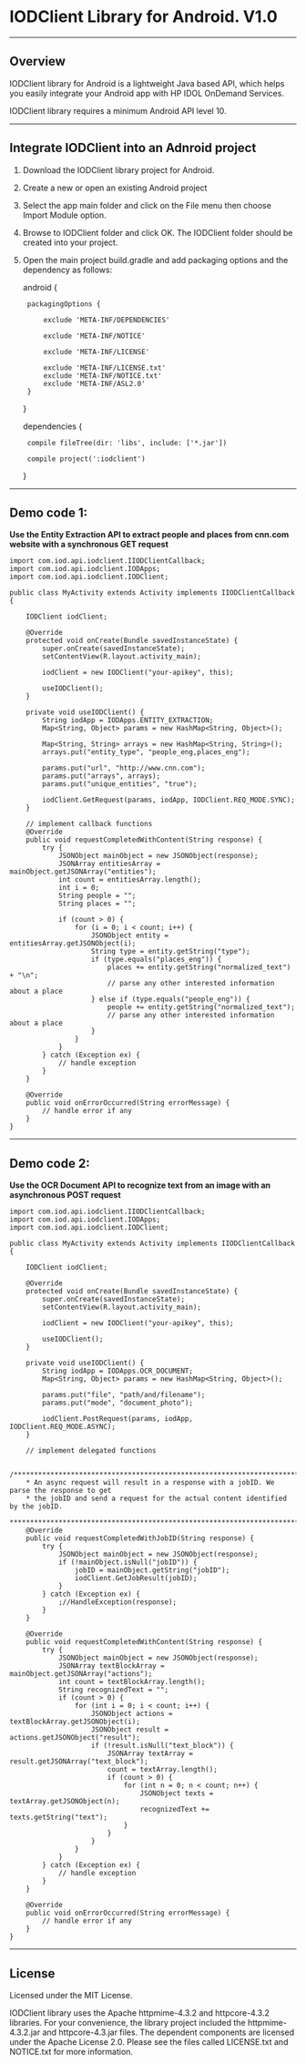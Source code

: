 # IODClient Library for Android. V1.0

----
## Overview
IODClient library for Android is a lightweight Java based API, which helps you easily integrate your Android app with HP IDOL OnDemand Services.

IODClient library requires a minimum Android API level 10.

----
## Integrate IODClient into an Adnroid project
1. Download the IODClient library project for Android. 
2. Create a new or open an existing Android project
3. Select the app main folder and click on the File menu then choose Import Module option.
4. Browse to IODClient folder and click OK. The IODClient folder should be created into your project.
5. Open the main project build.gradle and add packaging options and the dependency as follows:
    
    android {

        packagingOptions {

            exclude 'META-INF/DEPENDENCIES'

            exclude 'META-INF/NOTICE'

            exclude 'META-INF/LICENSE'

            exclude 'META-INF/LICENSE.txt'
            exclude 'META-INF/NOTICE.txt'
            exclude 'META-INF/ASL2.0'
        }
    
    }
    
    dependencies {
    
        compile fileTree(dir: 'libs', include: ['*.jar'])
    
        compile project(':iodclient')
    
    }

----

## Demo code 1: 

**Use the Entity Extraction API to extract people and places from cnn.com website with a synchronous GET request**

    import com.iod.api.iodclient.IIODClientCallback;
    import com.iod.api.iodclient.IODApps;
    import com.iod.api.iodclient.IODClient;
    
    public class MyActivity extends Activity implements IIODClientCallback {

        IODClient iodClient;
	
        @Override
        protected void onCreate(Bundle savedInstanceState) {
            super.onCreate(savedInstanceState);
            setContentView(R.layout.activity_main);
            
            iodClient = new IODClient("your-apikey", this);
            
            useIODClient();
        }

        private void useIODClient() {
            String iodApp = IODApps.ENTITY_EXTRACTION;
            Map<String, Object> params = new HashMap<String, Object>();
            
            Map<String, String> arrays = new HashMap<String, String>();
            arrays.put("entity_type", "people_eng,places_eng");

            params.put("url", "http://www.cnn.com");
            params.put("arrays", arrays);
            params.put("unique_entities", "true");

            iodClient.GetRequest(params, iodApp, IODClient.REQ_MODE.SYNC);
        }
        
        // implement callback functions
        @Override
        public void requestCompletedWithContent(String response) { 
            try {
                JSONObject mainObject = new JSONObject(response);
                JSONArray entitiesArray = mainObject.getJSONArray("entities");
                int count = entitiesArray.length();
                int i = 0;
                String people = "";
                String places = "";

                if (count > 0) {
                    for (i = 0; i < count; i++) {
                        JSONObject entity = entitiesArray.getJSONObject(i);
                        String type = entity.getString("type");
                        if (type.equals("places_eng")) {
                            places += entity.getString("normalized_text") + "\n";
                            // parse any other interested information about a place
                        } else if (type.equals("people_eng")) {
                            people += entity.getString("normalized_text");
                            // parse any other interested information about a place
                        }
                    }
                }
            } catch (Exception ex) { 
                // handle exception
            }	
        }
        
        @Override
        public void onErrorOccurred(String errorMessage) { 
            // handle error if any
        }
    }

----

## Demo code 2:
 
**Use the OCR Document API to recognize text from an image with an asynchronous POST request**

    import com.iod.api.iodclient.IIODClientCallback;
    import com.iod.api.iodclient.IODApps;
    import com.iod.api.iodclient.IODClient;
    
    public class MyActivity extends Activity implements IIODClientCallback {

        IODClient iodClient;
	
        @Override
        protected void onCreate(Bundle savedInstanceState) {
            super.onCreate(savedInstanceState);
            setContentView(R.layout.activity_main);
            
            iodClient = new IODClient("your-apikey", this);
            
            useIODClient();
        }

        private void useIODClient() {
            String iodApp = IODApps.OCR_DOCUMENT;
            Map<String, Object> params = new HashMap<String, Object>();
            
            params.put("file", "path/and/filename");
            params.put("mode", "document_photo");

            iodClient.PostRequest(params, iodApp, IODClient.REQ_MODE.ASYNC);
        }
        
        // implement delegated functions
        
        /**************************************************************************************
        * An async request will result in a response with a jobID. We parse the response to get
        * the jobID and send a request for the actual content identified by the jobID.
        **************************************************************************************/ 
        @Override
        public void requestCompletedWithJobID(String response) { 
            try {
                JSONObject mainObject = new JSONObject(response);
                if (!mainObject.isNull("jobID")) {
                    jobID = mainObject.getString("jobID");
                    iodClient.GetJobResult(jobID);
                }
            } catch (Exception ex) {
                ;//HandleException(response);
            }
        }

        @Override
        public void requestCompletedWithContent(String response) { 
            try {
                JSONObject mainObject = new JSONObject(response);
                JSONArray textBlockArray = mainObject.getJSONArray("actions");
                int count = textBlockArray.length();
                String recognizedText = "";
                if (count > 0) {
                    for (int i = 0; i < count; i++) {
                        JSONObject actions = textBlockArray.getJSONObject(i);
                        JSONObject result = actions.getJSONObject("result");
                        if (!result.isNull("text_block")) {
                            JSONArray textArray = result.getJSONArray("text_block");
                            count = textArray.length();
                            if (count > 0) {
                                for (int n = 0; n < count; n++) {
                                    JSONObject texts = textArray.getJSONObject(n);
                                    recognizedText += texts.getString("text");
                                }
                            }
                        }
                    }
                }
            } catch (Exception ex) { 
                // handle exception
            }	
        }
        
        @Override
        public void onErrorOccurred(String errorMessage) { 
            // handle error if any
        }
    }

----
## License
Licensed under the MIT License.

IODClient library uses the Apache httpmime-4.3.2 and httpcore-4.3.2 libraries. For your convenience, the library project included the httpmime-4.3.2.jar and httpcore-4.3.jar files. The dependent components are licensed under the Apache License 2.0. Please see the files called LICENSE.txt and NOTICE.txt for more information.